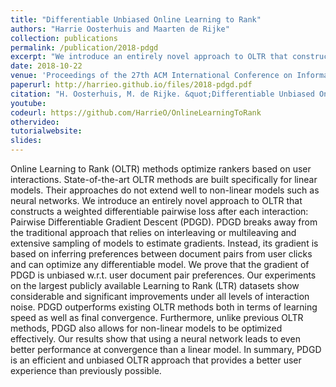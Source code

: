 ```yaml
---
title: "Differentiable Unbiased Online Learning to Rank"
authors: "Harrie Oosterhuis and Maarten de Rijke"
collection: publications
permalink: /publication/2018-pdgd
excerpt: "We introduce an entirely novel approach to OLTR that constructs a weighted differentiable pairwise loss after each interaction: Pairwise Differentiable Gradient Descent (PDGD). PDGD breaks away from the traditional approach that relies on interleaving or multileaving and extensive sampling of models to estimate gradients. Instead, its gradient is based on inferring preferences between document pairs from user clicks and can optimize any differentiable model."
date: 2018-10-22
venue: 'Proceedings of the 27th ACM International Conference on Information and Knowledge Management (CIKM ’18)'
paperurl: http://harrieo.github.io/files/2018-pdgd.pdf
citation: "H. Oosterhuis, M. de Rijke. &quot;Differentiable Unbiased Online Learning to Rank.&quot; In <i>Proceedings of the 27th ACM International Conference on Information and Knowledge Management.</i>. ACM, 2018."
youtube: 
codeurl: https://github.com/HarrieO/OnlineLearningToRank
othervideo:
tutorialwebsite:
slides:
---
```


Online Learning to Rank (OLTR) methods optimize rankers based on user interactions. State-of-the-art OLTR methods are built specifically for linear models. Their approaches do not extend well to non-linear models such as neural networks. We introduce an entirely novel approach to OLTR that constructs a weighted differentiable pairwise loss after each interaction: Pairwise Differentiable Gradient Descent (PDGD). PDGD breaks away from the traditional approach that relies on interleaving or multileaving and extensive sampling of models to estimate gradients. Instead, its gradient is based on inferring preferences between document pairs from user clicks and can optimize any differentiable model. We prove that the gradient of PDGD is unbiased w.r.t. user document pair preferences. Our experiments on the largest publicly available Learning to Rank (LTR) datasets show considerable and significant improvements under all levels of interaction noise. PDGD outperforms existing OLTR methods both in terms of learning speed as well as final convergence. Furthermore, unlike previous OLTR methods, PDGD also allows for non-linear models to be optimized effectively. Our results show that using a neural network leads to even better performance at convergence than a linear model. In summary, PDGD is an efficient and unbiased OLTR approach that provides a better user experience than previously possible.